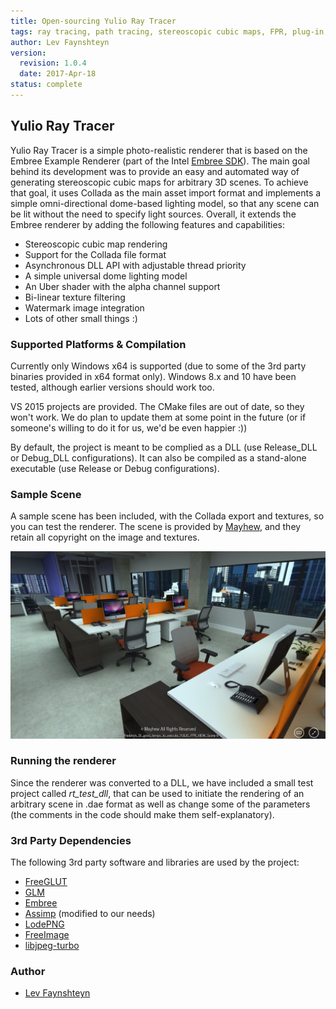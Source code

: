 ```yaml
---
title: Open-sourcing Yulio Ray Tracer
tags: ray tracing, path tracing, stereoscopic cubic maps, FPR, plug-in, R&D
author: Lev Faynshteyn
version:
  revision: 1.0.4
  date: 2017-Apr-18
status: complete
---
```

## Yulio Ray Tracer

Yulio Ray Tracer is a simple photo-realistic renderer that is based on the Embree Example Renderer (part of the Intel [Embree SDK](https://embree.github.io/)). The main goal behind its development was to provide an easy and automated way of generating stereoscopic cubic maps for arbitrary 3D scenes. To achieve that goal, it uses Collada as the main asset import format and implements a simple omni-directional dome-based lighting model, so that any scene can be lit without the need to specify light sources. Overall, it extends the Embree renderer by adding the following features and capabilities:

- Stereoscopic cubic map rendering
- Support for the Collada file format
- Asynchronous DLL API with adjustable thread priority
- A simple universal dome lighting model
- An Uber shader with the alpha channel support
- Bi-linear texture filtering
- Watermark image integration
- Lots of other small things :)

### Supported Platforms & Compilation

Currently only Windows x64 is supported (due to some of the 3rd party binaries provided in x64 format only). Windows 8.x and 10 have been tested, although earlier versions should work too.

VS 2015 projects are provided. The CMake files are out of date, so they won't work. We do plan to update them at some point in the future (or if someone's willing to do it for us, we'd be even happier :))

By default, the project is meant to be complied as a DLL (use Release_DLL or Debug_DLL configurations). It can also be compiled as a stand-alone executable (use Release or Debug configurations).

### Sample Scene

A sample scene has been included, with the Collada export and textures, so you can test the renderer. The scene is provided by [Mayhew](http://www.mayhew.ca), and they retain all copyright on the image and textures.

![screenshot](sample_scene/screenshot.jpg)

### Running the renderer
Since the renderer was converted to a DLL, we
have included a small test project called *rt_test_dll*, that can be used to initiate the rendering of an arbitrary scene in .dae format as well as change some of the parameters (the comments in the code should make them self-explanatory).

### 3rd Party Dependencies
The following 3rd party software and libraries are used by the project:

- [FreeGLUT](http://freeglut.sourceforge.net/)
- [GLM](http://glm.g-truc.net/)
- [Embree](https://embree.github.io/)
- [Assimp](http://www.assimp.org/) (modified to our needs)
- [LodePNG](http://lodev.org/lodepng/)
- [FreeImage](http://freeimage.sourceforge.net/)
- [libjpeg-turbo](http://libjpeg-turbo.virtualgl.org/)


### Author

* [Lev Faynshteyn](https://github.com/lfaynshteyn)
